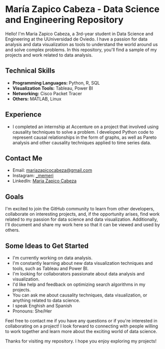 # María Zapico Cabeza - Data Science and Engineering Repository

Hello! I'm María Zapico Cabeza, a 3rd-year student in Data Science and Engineering at the UUniversidad de Oviedo. I have a passion for data analysis and data visualization as tools to understand the world around us and solve complex problems. In this repository, you'll find a sample of my projects and work related to data analysis.

## Technical Skills

- **Programming Languages:** Python, R, SQL
- **Visualization Tools:** Tableau, Power BI
- **Networking:** Cisco Packet Tracer
- **Others:** MATLAB, Linux

## Experience

- I completed an internship at Accenture on a project that involved using causality techniques to solve a problem. I developed Python code to represent causal relationships in the form of graphs, as well as Pareto analysis and other causality techniques applied to time series data.

## Contact Me

- Email: mariazapicocabeza@gmail.com
- Instagram: [_memeri](https://www.instagram.com/_memeri)
- LinkedIn: [Maria Zapico Cabeza](https://www.linkedin.com/in/maria-zapico-cabeza)

## Goals

I'm excited to join the GitHub community to learn from other developers, collaborate on interesting projects, and, if the opportunity arises, find work related to my passion for data science and data visualization. Additionally, I'll document and share my work here so that it can be viewed and used by others.

## Some Ideas to Get Started

- I'm currently working on data analysis.
- I'm constantly learning about new data visualization techniques and tools, such as Tableau and Power BI.
- I'm looking for collaborators passionate about data analysis and visualization.
- I'd like help and feedback on optimizing search algorithms in my projects.
- You can ask me about causality techniques, data visualization, or anything related to data science.
- I speak Enghish and Spanish
- Pronouns: She/Her

Feel free to contact me if you have any questions or if you're interested in collaborating on a project! I look forward to connecting with people willing to work together and learn more about the exciting world of data science.

Thanks for visiting my repository. I hope you enjoy exploring my projects!

